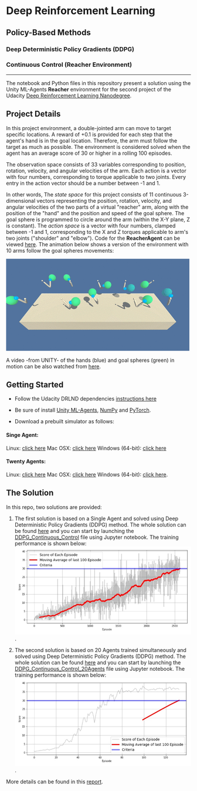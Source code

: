 # Deep Reinforcement Learning
## Policy-Based Methods
### Deep Deterministic Policy Gradients (DDPG)
### Continuous Control (Reacher Environment)

---

The notebook and Python files in this repository present a solution using the Unity ML-Agents **Reacher** environment for the second project of the Udacity [Deep Reinforcement Learning Nanodegree](https://www.udacity.com/course/deep-reinforcement-learning-nanodegree--nd893).

## Project Details

In this project environment, a double-jointed arm can move to target specific locations. A reward of +0.1 is provided for each step that the agent's hand is in the goal location. Therefore, the arm must follow the target as much as possible. The environment is considered solved when the agent has an average score of 30 or higher in a rolling 100 episodes.

The observation space consists of 33 variables corresponding to position, rotation, velocity, and angular velocities of the arm. Each action is a vector with four numbers, corresponding to torque applicable to two joints. Every entry in the action vector should be a number between -1 and 1. 

In other words, The *state space* for this project consists of 11 continuous 3-dimensional vectors representing the position, rotation, velocity, and angular velocities of the two parts of a virtual "reacher" arm, along with the position of the "hand" and the position and speed of the goal sphere. The goal sphere is programmed to circle around the arm (within the X-Y plane, Z is constant).
The *action space* is a vector with four numbers, clamped between -1 and 1, corresponding to the X and Z torques applicable to arm's two joints ("shoulder" and "elbow"). 
Code for the **ReacherAgent** can be viewed [here](https://github.com/Unity-Technologies/ml-agents/blob/master/UnitySDK/Assets/ML-Agents/Examples/Reacher/Scripts/ReacherAgent.cs).
The animation below shows a version of the environment with 10 arms follow the goal spheres movements:

![Reacher Environment](images/reacher.gif)

A video -from UNITY- of the hands (blue) and goal spheres (green) in motion can be also watched from [here](https://youtu.be/2N9EoF6pQyE).

## Getting Started
- Follow the Udacity DRLND dependencies [instructions here](https://github.com/udacity/deep-reinforcement-learning#dependencies) 

- Be sure of install [Unity ML-Agents](https://github.com/Unity-Technologies/ml-agents/blob/master/docs/Installation.md), [NumPy](http://www.numpy.org/) and [PyTorch](https://pytorch.org/).

- Download a prebuilt simulator as follows:
#### Singe Agent:
Linux: [click here](https://s3-us-west-1.amazonaws.com/udacity-drlnd/P2/Reacher/one_agent/Reacher_Linux.zip)
Mac OSX: [click here](https://s3-us-west-1.amazonaws.com/udacity-drlnd/P2/Reacher/one_agent/Reacher.app.zip)
Windows (64-bit): [click here](https://s3-us-west-1.amazonaws.com/udacity-drlnd/P2/Reacher/one_agent/Reacher_Windows_x86_64.zip)
#### Twenty Agents:
Linux: [click here](https://s3-us-west-1.amazonaws.com/udacity-drlnd/P2/Reacher/Reacher_Linux.zip)
Mac OSX: [click here](https://s3-us-west-1.amazonaws.com/udacity-drlnd/P2/Reacher/Reacher.app.zip)
Windows (64-bit): [click here](https://s3-us-west-1.amazonaws.com/udacity-drlnd/P2/Reacher/Reacher_Windows_x86_64.zip).

## The Solution

In this repo, two solutions are provided:
1. The first solution is based on a Single Agent and solved using Deep Deterministic Policy Gradients (DDPG) method. The whole solution can be found [here](/Single_Arm/) and you can start by launching the [DDPG_Continuous_Control](/Single_Arm/DDPG_Continuous_Control_v0.3.ipynb) file using Jupyter notebook. The training performance is shown below: 
![Single Agent Training](/Single_Arm/result_score.jpg).

2. The second solution is based on 20 Agents trained simultaneously and solved using Deep Deterministic Policy Gradients (DDPG) method. The whole solution can be found [here](/Multiple_Arms/) and you can start by launching the [DDPG_Continuous_Control_20Agents](/Multiple_Arms/DDPG_Continuous_Control_20Agent_v0.4) file using Jupyter notebook. The training performance is shown below: 
![Multiple Agents Training](/Multiple_Arms/result_score.jpg).

More details can be found in this [report](report.pdf).
